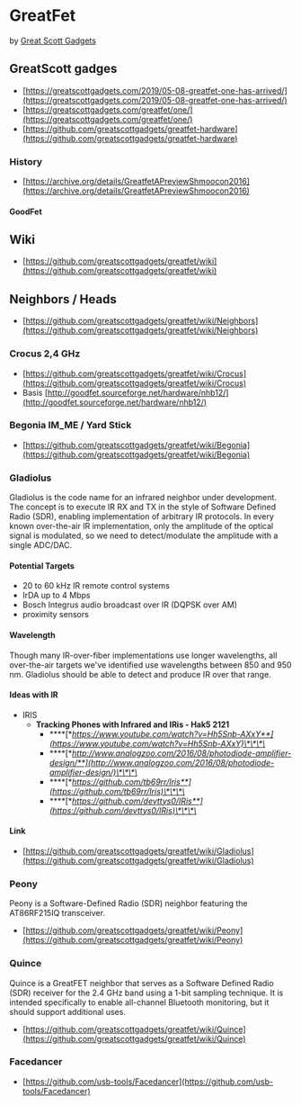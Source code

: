 # GreatFet

by [Great Scott Gadgets](Greatscottgadgets)

## GreatScott gadges

* [https://greatscottgadgets.com/2019/05-08-greatfet-one-has-arrived/](https://greatscottgadgets.com/2019/05-08-greatfet-one-has-arrived/)
* [https://greatscottgadgets.com/greatfet/one/](https://greatscottgadgets.com/greatfet/one/)
* [https://github.com/greatscottgadgets/greatfet-hardware](https://github.com/greatscottgadgets/greatfet-hardware)

### History

* [https://archive.org/details/GreatfetAPreviewShmoocon2016](https://archive.org/details/GreatfetAPreviewShmoocon2016)

#### GoodFet

## Wiki

* [https://github.com/greatscottgadgets/greatfet/wiki](https://github.com/greatscottgadgets/greatfet/wiki)

## Neighbors / Heads

* [https://github.com/greatscottgadgets/greatfet/wiki/Neighbors](https://github.com/greatscottgadgets/greatfet/wiki/Neighbors)

### Crocus 2,4 GHz

* [https://github.com/greatscottgadgets/greatfet/wiki/Crocus](https://github.com/greatscottgadgets/greatfet/wiki/Crocus)
* Basis  [http://goodfet.sourceforge.net/hardware/nhb12/](http://goodfet.sourceforge.net/hardware/nhb12/)

### Begonia IM\_ME / Yard Stick

* [https://github.com/greatscottgadgets/greatfet/wiki/Begonia](https://github.com/greatscottgadgets/greatfet/wiki/Begonia)

### Gladiolus

Gladiolus is the code name for an infrared neighbor under development. The concept is to execute IR RX and TX in the style of Software Defined Radio \(SDR\), enabling implementation of arbitrary IR protocols. In every known over-the-air IR implementation, only the amplitude of the optical signal is modulated, so we need to detect/modulate the amplitude with a single ADC/DAC. 

#### Potential Targets

* 20 to 60 kHz IR remote control systems
* IrDA up to 4 Mbps
* Bosch Integrus audio broadcast over IR \(DQPSK over AM\)
* proximity sensors

#### Wavelength

Though many IR-over-fiber implementations use longer wavelengths, all over-the-air targets we've identified use wavelengths between 850 and 950 nm. Gladiolus should be able to detect and produce IR over that range.

#### Ideas with IR

* IRIS
  * **Tracking Phones with Infrared and IRis - Hak5 2121**
    * \*\*\*\*[**https://www.youtube.com/watch?v=Hh5Snb-AXxY**](https://www.youtube.com/watch?v=Hh5Snb-AXxY)\*\*\*\*
    * \*\*\*\*[**http://www.analogzoo.com/2016/08/photodiode-amplifier-design/**](http://www.analogzoo.com/2016/08/photodiode-amplifier-design/)\*\*\*\*
    * \*\*\*\*[**https://github.com/tb69rr/Iris**](https://github.com/tb69rr/Iris)\*\*\*\*
    * \*\*\*\*[**https://github.com/devttys0/IRis**](https://github.com/devttys0/IRis)\*\*\*\*

#### Link

* [https://github.com/greatscottgadgets/greatfet/wiki/Gladiolus](https://github.com/greatscottgadgets/greatfet/wiki/Gladiolus)

### Peony

Peony is a Software-Defined Radio \(SDR\) neighbor featuring the AT86RF215IQ transceiver.

* [https://github.com/greatscottgadgets/greatfet/wiki/Peony](https://github.com/greatscottgadgets/greatfet/wiki/Peony)

### Quince

Quince is a GreatFET neighbor that serves as a Software Defined Radio \(SDR\) receiver for the 2.4 GHz band using a 1-bit sampling technique. It is intended specifically to enable all-channel Bluetooth monitoring, but it should support additional uses.

* [https://github.com/greatscottgadgets/greatfet/wiki/Quince](https://github.com/greatscottgadgets/greatfet/wiki/Quince)

### Facedancer

* [https://github.com/usb-tools/Facedancer](https://github.com/usb-tools/Facedancer)

